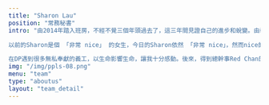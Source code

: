 ```yaml
---
title: "Sharon Lau"
position: "常務秘書"
intro: "由2014年踏入班房，不經不覺三個年頭過去了，這三年間見證自己的進步和蛻變。由學員成為教練，參與不同的義工活動，由做義工成為帶領義工隊。從這些經歷中讓我不斷睇自己，一關過一關， 生命變得不一樣。做教練的過程中，看到自己有驕傲自大的部份，於是學習謙卑包容，放下批判和期望；在帶領義工服務時，看到自己渴望被認同又逃避責任的部份，於是學習擁抱自己、勇於承擔、信任團隊。

以前的Sharon是個 「非常 nice」 的女生，今日的Sharon依然 「非常 nice」，然而nice的背後已不再是充滿期望、不斷索求、害怕表達、掩飾自我的Sharon。感恩在DP遇到的每一位，大家都是我的一面鏡子，當我能與內在的自己連結，從外在覺察內在真正的需要，用愛去感受、包容、面對時，一個美麗自信、表裡一致、喜悅自在的Sharon呈現了。

在DP遇到很多無私奉獻的義工，以生命影響生命，讓我十分感動。後來，得到總幹事Red Chan的邀請成為總幹事團隊的常務秘書，這個機會讓我嘗試不同的角色，學習與不同義工組別的朋友溝通，從而認識到更多志同道合的同伴，更成為好朋友。所以，感恩DP、感恩每位教練、每位義工和感恩自己。"
img: "/img/ppls-08.png"
menu: "team"
type: "aboutus"
layout: "team_detail"
---
```

